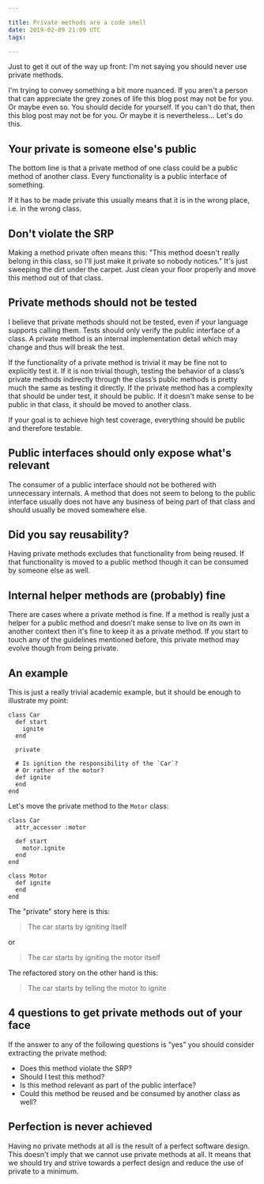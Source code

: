 ```yaml
---

title: Private methods are a code smell
date: 2019-02-09 21:09 UTC
tags: 

---
```


Just to get it out of the way up front: I'm not saying you should never use
private methods.

I'm trying to convey something a bit more nuanced. If you aren't a person that
can appreciate the grey zones of life this blog post may not be for you. Or
maybe even so. You should decide for yourself. If you can't do that, then this
blog post may not be for you. Or maybe it is nevertheless… Let's do this.


## Your private is someone else's public

The bottom line is that a private method of one class could be a public method
of another class. Every functionality is a public interface of something.

If it has to be made private this usually means that it is in the wrong place,
i.e. in the wrong class.

## Don't violate the SRP

Making a method private often means this: "This method doesn't really belong in
this class, so I'll just make it private so nobody notices." It's just sweeping
the dirt under the carpet. Just clean your floor properly and move this method
out of that class.

## Private methods should not be tested

I believe that private methods should not be tested, even if your language
supports calling them. Tests should only verify the public interface of a
class. A private method is an internal implementation detail which may change
and thus will break the test.

If the functionality of a private method is trivial it may be fine not to
explicitly test it. If it is non trivial though, testing the behavior of a
class’s private methods indirectly through the class’s public methods is pretty
much the same as testing it directly. If the private method has a complexity
that should be under test, it should be public. If it doesn't make sense to be
public in that class, it should be moved to another class.

If your goal is to achieve high test coverage, everything should be public and
therefore testable.

## Public interfaces should only expose what's relevant

The consumer of a public interface should not be bothered with unnecessary
internals. A method that does not seem to belong to the public interface
usually does not have any business of being part of that class and should
usually be moved somewhere else.

## Did you say reusability?

Having private methods excludes that functionality from being reused. If that
functionality is moved to a public method though it can be consumed by someone
else as well.

## Internal helper methods are (probably) fine

There are cases where a private method is fine. If a method is really just a
helper for a public method and doesn't make sense to live on its own in another
context then it's fine to keep it as a private method. If you start to touch
any of the guidelines mentioned before, this private method may evolve though
from being private.

## An example

This is just a really trivial academic example, but it should be enough to
illustrate my point:

```language-ruby
class Car
  def start
    ignite
  end

  private

  # Is ignition the responsibility of the `Car`?
  # Or rather of the motor?
  def ignite
  end
end
```

Let's move the private method to the `Motor` class:

```language-ruby
class Car
  attr_accessor :motor

  def start
    motor.ignite
  end
end

class Motor
  def ignite
  end
end
```

The "private" story here is this:

> The car starts by igniting itself

or

> The car starts by igniting the motor itself

The refactored story on the other hand is this:

> The car starts by telling the motor to ignite

## 4 questions to get private methods out of your face

If the answer to any of the following questions is "yes" you should consider
extracting the private method:

- Does this method violate the SRP?
- Should I test this method?
- Is this method relevant as part of the public interface?
- Could this method be reused and be consumed by another class as well?

## Perfection is never achieved

Having no private methods at all is the result of a perfect software design.
This doesn't imply that we cannot use private methods at all. It means that we
should try and strive towards a perfect design and reduce the use of private to
a minimum.
